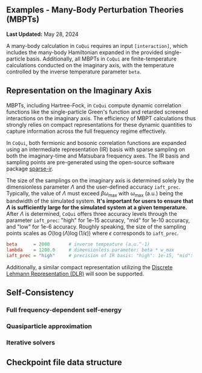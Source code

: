 Examples - Many-Body Perturbation Theories (MBPTs)
-----------------------------------------------

**Last Updated:** May 28, 2024

A many-body calculation in `CoQui` requires an input `[interaction]`, 
which includes the many-body Hamiltonian expanded in the provided 
single-particle basis.
Additionally, all MBPTs in `CoQui` are finite-temperature calculations 
conducted on the imaginary axis, with the temperature controlled by the 
inverse temperature parameter `beta`. 

## Representation on the Imaginary Axis
MBPTs, including Hartree-Fock, in `CoQui` compute dynamic correlation functions 
like the single-particle Green's function and retarded screened interactions on 
the imaginary axis. The efficiency of MBPT calculations thus strongly relies on 
compact representations for these dynamic quantities to capture information across 
the full frequency regime effectively. 

In `CoQui`, both fermionic and bosonic correlation functions are expanded using an 
intermediate representation (IR) basis with sparse sampling on both the imaginary-time 
and Matsubara frequency axes. The IR basis and sampling points are pre-generated using 
the open-source software package [sparse-ir](https://sparse-ir.readthedocs.io/en/latest/index.html). 

The size of the samplings on the imaginary axis is determined solely by the dimensionless 
parameter $`\Lambda`$ and the user-defined accuracy `iaft_prec`. 
Typically, the value of $`\Lambda`$ must exceed $`\beta\omega_{\mathrm{max}}`$ with
$`\omega_{\mathrm{max}}`$ (a.u.) being the bandwidth of the simulated system.
**It's important for users to ensure that $`\Lambda`$ is sufficiently large for the simulated 
system at a given temperature.**
After $`\Lambda`$ is determined, `CoQui` offers three accuracy levels through the parameter `iaft_prec`:
"high" for 1e-15 accuracy, "mid" for 1e-10 accuracy, and "low" for 1e-6 accuracy. 
Roughly speaking, the size of the sampling points scales as $`O(\log(\Lambda)\log(1/\epsilon))`$ 
where $`\epsilon`$ corresponds to `iaft_prec`. 

```toml
beta      = 2000       # inverse tempeature (a.u.^-1) 
lambda    = 1200.0     # dimensionless parameter: beta * w_max
iaft_prec = "high"     # precision of IR basis: "high": 1e-15, "mid":  1e-10, "low": 1e-6
```
Additionally, a similar compact representation utilizing the [Discrete Lehmann Representation (DLR)](https://github.com/jasonkaye/libdlr)
will soon be supported.

## Self-Consistency 

### Full frequency-dependent self-energy

### Quasiparticle approximation

### Iterative solvers

## Checkpoint file data structure 
